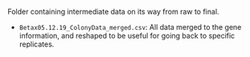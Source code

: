 Folder containing intermediate data on its way from raw to final.

* `Betax05.12.19_ColonyData_merged.csv`: All data merged to the gene information, and reshaped to be useful for going back to specific replicates.
